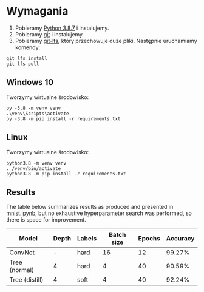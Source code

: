 # Wymagania
1. Pobieramy [Python 3.8.7](https://www.python.org/downloads/release/python-387/) i instalujemy. 
2. Pobieramy [git](https://git-scm.com/downloads) i instalujemy.
3. Pobieramy [git-lfs](https://git-lfs.github.com/), który przechowuje duże pliki. Następnie uruchamiamy komendy:
```
git lfs install
git lfs pull
```

## Windows 10
Tworzymy wirtualne środowisko:
```
py -3.8 -m venv venv
.\venv\Scripts\activate
py -3.8 -m pip install -r requirements.txt
```

## Linux
Tworzymy wirtualne środowisko:
```
python3.8 -m venv venv
. /venv/bin/activate
python3.8 -m pip install -r requirements.txt
```

## Results
The table below summarizes results as produced and presented in [mnist.ipynb](mnist.ipynb), but no exhaustive hyperparameter search was performed, so there is space for improvement.

| Model          | Depth | Labels | Batch size | Epochs | Accuracy |
|----------------|-------|--------|------------|--------|----------|
| ConvNet        | -     | hard   | 16         | 12     | 99.27%   |
| Tree (normal)  | 4     | hard   | 4          | 40     | 90.59%   |
| Tree (distill) | 4     | soft   | 4          | 40     | 92.24%   |

